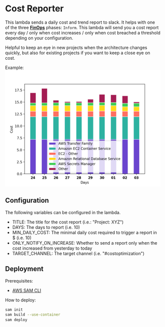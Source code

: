 # Cost Reporter

This lambda sends a daily cost and trend report to slack. It helps with one of the three [**FinOps**](https://www.linkedin.com/company/finops-foundation/) phases: `Inform`. This lambda will send you a cost report every day / only when cost increases / only when cost breached a threshold depending on your configuration.

Helpful to keep an eye in new projects when the architecture changes quickly, but also for existing projects if you want to keep a close eye on cost.

Example:
![](assets/Figure_1.png)


## Configuration
The following variables can be configured in the lambda.
- TITLE: The title for the cost report (i.e.: "Project: XYZ")
- DAYS: The days to report (i.e. 10)
- MIN_DAILY_COST: The minimal daily cost required to trigger a report in $ (i.e. 10)
- ONLY_NOTIFY_ON_INCREASE: Whether to send a report only when the cost increased from yesterday to today
- TARGET_CHANNEL: The target channel (i.e. "#costoptimization")

## Deployment

Prerequisites:
- [AWS SAM CLI](https://docs.aws.amazon.com/serverless-application-model/latest/developerguide/serverless-sam-cli-install.html)

How to deploy:
```bash
sam init
sam build --use-container
sam deploy
```